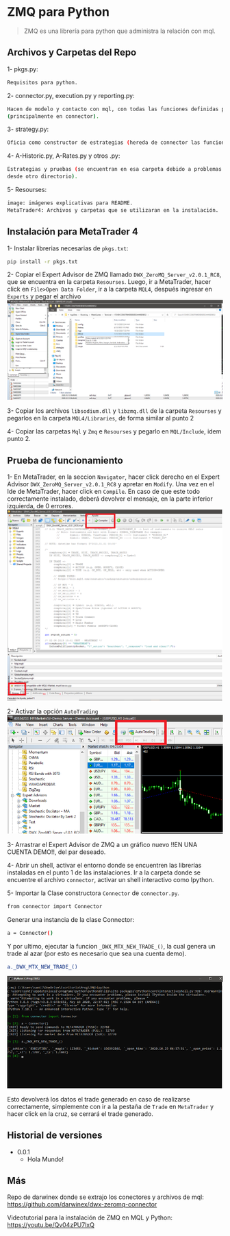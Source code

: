 # ZMQ para Python
> ZMQ es una librería para python que administra la relación con mql.

## Archivos y Carpetas del Repo

1- pkgs.py:
```sh
Requisitos para python.
```

2- connector.py, execution.py y reporting.py:
```sh
Hacen de modelo y contacto con mql, con todas las funciones definidas para trabajar 
(principalmente en connector).
```

3- strategy.py:
```sh
Oficia como constructor de estrategias (hereda de connector las funcionalidades).
```

4- A-Historic.py, A-Rates.py y otros .py:
```sh
Estrategias y pruebas (se encuentran en esa carpeta debido a problemas para importar 
desde otro directorio).
```

5- Resourses:
```sh
image: imágenes explicativas para README.
MetaTrader4: Archivos y carpetas que se utilizaran en la instalación.
```
## Instalación para MetaTrader 4

1- Instalar librerias necesarias de `pkgs.txt`:
```sh
pip install -r pkgs.txt
```

2- Copiar el Expert Advisor de ZMQ llamado `DWX_ZeroMQ_Server_v2.0.1_RC8`, que
se encuentra en la carpeta `Resourses`. Luego, ir a MetaTrader, hacer click en `File>Open Data Folder`, 
ir a la carpeta `MQL4`, después ingresar en `Experts` y pegar el archivo
![](Resourses/images/1.png)

3- Copiar los archivos `libsodium.dll` y `libzmq.dll` de la carpeta `Resourses`
y pegarlos en la carpeta `MQL4/Libraries`, de forma similar al punto 2

4- Copiar las carpetas `Mql` y `Zmq` e `Resourses` y pegarlo en `MQL/Include`,
idem punto 2.

## Prueba de funcionamiento

1- En MetaTrader, en la seccion `Navigator`, hacer click derecho en el Expert Advisor
`DWX_ZeroMQ_Server_v2.0.1_RC8` y apretar en `Modify`. Una vez en el Ide de MetaTrader,
hacer click en `Compile`. En caso de que este todo correctamente instalado, deberá
devolver el mensaje, en la parte inferior izquierda, de 0 errores.
![](Resourses/images/2.png)

2- Activar la opción `AutoTrading`
![](Resourses/images/3.png)

3- Arrastrar el Expert Advisor de ZMQ a un gráfico nuevo !!EN UNA CUENTA DEMO!!, del par deseado.

4- Abrir un shell, activar el entorno donde se encuentren las librerías instaladas en
el punto 1 de las instalaciones. Ir a la carpeta donde se encuentre el archivo `connector`,
activar un shell interactivo como Ipython.

5- Importar la Clase constructora `Connector` de `connector.py`.
```sh
from connector import Connector
```
Generar una instancia de la clase Connector:
```sh
a = Connector()
```

Y por ultimo, ejecutar la funcion `_DWX_MTX_NEW_TRADE_()`, la cual genera un trade al azar
(por esto es necesario que sea una cuenta demo).
```sh
a._DWX_MTX_NEW_TRADE_()
```
![](Resourses/images/4.png)

Esto devolverá los datos el trade generado en caso de realizarse correctamente, simplemente con ir a la pestaña de `Trade` en `MetaTrader`
y hacer click en la cruz, se cerrará el trade generado.

## Historial de versiones

* 0.0.1
    * Hola Mundo!

## Más

Repo de darwinex donde se extrajo los conectores y archivos de mql: https://github.com/darwinex/dwx-zeromq-connector

Videotutorial para la instalación de ZMQ en MQL y Python: https://youtu.be/Qv04zPU7lxQ
